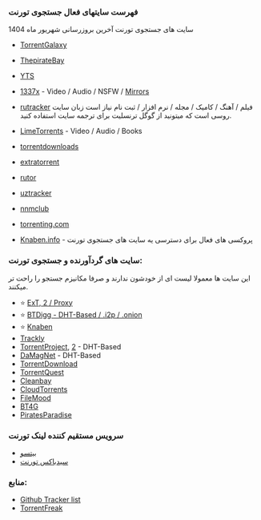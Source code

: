 

### فهرست سایتهای فعال جستجوی تورنت


سایت های جستجوی تورنت آخرین بروزرسانی شهریور ماه 1404
* [TorrentGalaxy](https://torrentgalaxy.one/)
* [ThepirateBay](https://thepiratebay.org/)
* [YTS](https://yts.mx/)
* [1337x](https://1337x.to/) - Video / Audio / NSFW / [Mirrors](https://1337x-status.org/)
* [rutracker](https://rutracker.org/) فیلم / آهنگ / کامیک / مجله / نرم افزار / ثبت نام نیاز است
زبان سایت روسی است که میتونید از گوگل ترنسلیت برای ترجمه سایت استفاده کنید.

* [LimeTorrents](https://www.limetorrents.lol/) - Video / Audio / Books
* [torrentdownloads](https://www.torrentdownloads.pro/)
* [extratorrent](https://extratorrent.st/)
* [rutor](https://rutor.is/)
* [uztracker](https://uztracker.net/)
* [nnmclub](https://nnmclub.to/)
* [torrenting.com](https://www.torrenting.com/)
* [Knaben.info](https://Knaben.info) - پروکسی های فعال برای دسترسی یه سایت های جستجوی تورنت 

### سایت های گردآورنده و جستجوی تورنت: 
این سایت ها معمولا لیست ای از خودشون ندارند و صرفا مکانیزم جستجو را راحت تر میکنند.

* ⭐ [ExT, 2 / Proxy](https://ext.to/)
* ⭐ [BTDigg - DHT-Based / .i2p / .onion](https://btdig.com/)
* ⭐ [Knaben](https://knaben.org/)
* ⁠[Trackly](https://trackly.cc/)
* [TorrentProject](https://torrentproject.cc/), [2](https://torrentproject2.net/) - DHT-Based
* [DaMagNet](https://damag.net/) - DHT-Based
* [TorrentDownload](https://www.torrentdownload.info/)
* [TorrentQuest](https://torrentquest.com/)
* [Cleanbay](https://cleanbay.netlify.app/)
* [CloudTorrents](https://cloudtorrents.com/)
* [FileMood](https://filemood.com/)
* [BT4G](https://bt4gprx.com/)
* [PiratesParadise](https://piratesparadise.org/)


### سرویس مستقیم کننده لینک تورنت
* [بیتسو](https://bitso.ir)
* [سیدباکس تورنت](https://rubit.ir)

### منابع:
* [Github Tracker list](https://github.com/fmhy/FMHY/wiki/%F0%9F%8C%80-Torrenting) 
* [TorrentFreak](https://torrentfreak.com/top-torrent-sites/)

